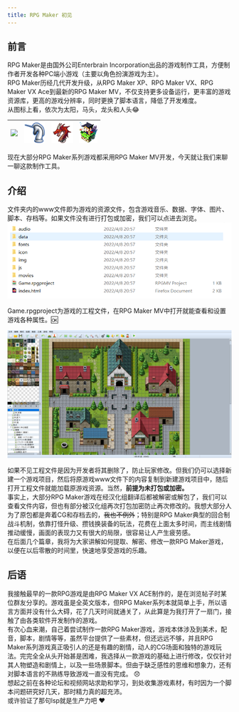```yaml
---
title: RPG Maker 初见
---
```


## 前言
RPG Maker是由国外公司Enterbrain Incorporation出品的游戏制作工具，方便制作者开发各种PC端小游戏（主要以角色扮演游戏为主）。  
RPG Maker历经几代开发升级，从RPG Maker XP、RPG Maker VX、RPG Maker VX Ace到最新的RPG Maker MV，不仅支持更多设备运行，更丰富的游戏资源库，更高的游戏分辨率，同时更换了脚本语言，降低了开发难度。  
从图标上看，依次为太阳，马头，龙头和人头😂  

| ![](images/xp.png) | ![](images/vx.png) | ![](images/ace.png) | ![](images/mv.png) |
| ------------------ | ------------------ | ------------------- | ------------------ |


现在大部分RPG Maker系列游戏都采用RPG Maker MV开发，今天就让我们来聊一聊这款制作工具。


## 介绍
文件夹内的www文件即为游戏的资源文件，包含游戏音乐、数据、字体、图片、脚本、存档等。如果文件没有进行打包或加密，我们可以点进去浏览。
![图 1](images/1.png)     

Game.rpgproject为游戏的工程文件，在RPG Maker MV中打开就能查看和设置游戏各种属性。🆗    

  ![图 2](images/2.png)  

如果不见工程文件是因为开发者将其删除了，防止玩家修改。但我们仍可以选择新建一个游戏项目，然后将原游戏www文件下的内容复制到新建游戏项目中，随后打开工程文件就能加载原游戏资源。当然，**前提为未打包或加密。**    
事实上，大部分RPG Maker游戏在经汉化组翻译后都被解密或解包了，我们可以查看文件内容，但也有部分被汉化组再次打包加密防止再次修改的。我想大部分人为了原包都是奔着CG和存档去的，~~我也不例外~~；特别是RPG Maker典型的回合制战斗机制，依靠打怪升级、攒钱换装备的玩法，花费在上面太多时间，而主线剧情推动缓慢，画面的表现力又有很大的局限，很容易让人产生疲劳感。  
在后面几个篇章，我将为大家讲解如何提取、解密、修改一款RPG Maker游戏，以便在以后零散的时间里，快速地享受游戏的乐趣。

## 后语

 我接触最早的一款RPG游戏是由RPG Maker VX ACE制作的，是在浏览帖子时某位群友分享的。游戏虽是全英文版本，但RPG Maker系列本就简单上手，所以语言方面并没有什么大碍，花了几天时间就通关了，从此算是为我打开了一扇门，接触了由各类软件开发制作的游戏。  
有次心血来潮，自己着尝试制作一款RPG Maker游戏，游戏本体涉及到美术，配音，脚本，剧情等等，虽然平台提供了一些素材，但还远远不够，并且RPG Maker系列游戏真正吸引人的还是有趣的剧情，动人的CG场面和独特的游戏玩法。完完全全从头开始甚是困难，我选择从一款游戏的基础上进行修改，仅仅针对其人物塑造和剧情上，以及一些场景脚本。但由于缺乏感性的思维和想象力，还有对脚本语言的不熟练导致游戏一直没有完成。 😞  
想起之前在各种论坛和视频网站求助和学习，到处收集游戏素材，有时因为一个脚本问题研究好几天，那时精力真的超充沛。  
或许验证了那句lsp就是生产力吧 ❤️




